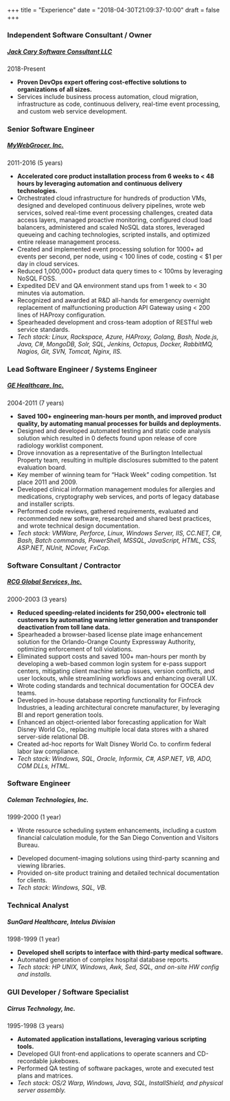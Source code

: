 +++
title = "Experience"
date = "2018-04-30T21:09:37-10:00"
draft = false
+++
### Independent Software Consultant / Owner
##### <a href="/" class="text-red">Jack Cary Software Consultant LLC</a>  
2018-Present

* **Proven DevOps expert offering cost-effective solutions to organizations of all sizes.**
* Services include business process automation, cloud migration, infrastructure as code, continuous delivery, real-time event processing, and custom web service development.

<p class="m-5"></p>

### Senior Software Engineer
##### <a href="https://mywebgrocer.com" class="text-red">MyWebGrocer, Inc.</a>  
2011-2016 (5 years)

* **Accelerated core product installation process from 6 weeks to < 48 hours by leveraging automation and continuous delivery technologies.**
* Orchestrated cloud infrastructure for hundreds of production VMs, designed and developed continuous delivery pipelines, wrote web services, solved real-time event processing challenges, created data access layers, managed proactive monitoring, configured cloud load balancers, administered and scaled NoSQL data stores, leveraged queueing and caching technologies, scripted installs, and optimized entire release management process.
* Created and implemented event processing solution for 1000+ ad events per second, per node, using < 100 lines of code, costing < $1 per day in cloud services.
* Reduced 1,000,000+ product data query times to < 100ms by leveraging NoSQL FOSS.
* Expedited DEV and QA environment stand ups from 1 week to < 30 minutes via automation.
* Recognized and awarded at R&D all-hands for emergency overnight replacement of malfunctioning production API Gateway using < 200 lines of HAProxy configuration.
* Spearheaded development and cross-team adoption of RESTful web service standards.
* _Tech stack: Linux, Rackspace, Azure, HAProxy, Golang, Bash, Node.js, Java, C#, MongoDB, Solr, SQL, Jenkins, Octopus, Docker, RabbitMQ, Nagios, Git, SVN, Tomcat, Nginx, IIS._

<p class="m-5"></p>

### Lead Software Engineer / Systems Engineer
##### <a href="http://gehealthcare.com/" class="text-red">GE Healthcare, Inc.</a>  
2004-2011 (7 years)

* **Saved 100+ engineering man-hours per month, and improved product quality, by automating manual processes for builds and deployments.**
* Designed and developed automated testing and static code analysis solution which resulted in 0 defects found upon release of core radiology worklist component.
* Drove innovation as a representative of the Burlington Intellectual Property team, resulting in multiple disclosures submitted to the patent evaluation board.
* Key member of winning team for “Hack Week” coding competition. 1st place 2011 and 2009.
* Developed clinical information management modules for allergies and medications, cryptography web services, and ports of legacy database and installer scripts.
* Performed code reviews, gathered requirements, evaluated and recommended new software, researched and shared best practices, and wrote technical design documentation.
* _Tech stack: VMWare, Perforce, Linux, Windows Server, IIS, CC.NET, C#, Bash, Batch commands, PowerShell, MSSQL, JavaScript, HTML, CSS, ASP.NET, NUnit, NCover, FxCop._

<p class="m-5"></p>

### Software Consultant / Contractor
##### <a href="https://rcgglobalservices.com" class="text-red">RCG Global Services, Inc.</a>  
2000-2003 (3 years)

* **Reduced speeding-related incidents for 250,000+ electronic toll customers by automating warning letter generation and transponder deactivation from toll lane data.**
* Spearheaded a browser-based license plate image enhancement solution for the Orlando-Orange County Expressway Authority, optimizing enforcement of toll violations.
* Eliminated support costs and saved 100+ man-hours per month by developing a web-based common login system for e-pass support centers, mitigating client machine setup issues, version conflicts, and user lockouts, while streamlining workflows and enhancing overall UX.
* Wrote coding standards and technical documentation for OOCEA dev teams.
* Developed in-house database reporting functionality for Finfrock Industries, a leading architectural concrete manufacturer, by leveraging BI and report generation tools.
* Enhanced an object-oriented labor forecasting application for Walt Disney World Co., replacing multiple local data stores with a shared server-side relational DB.
* Created ad-hoc reports for Walt Disney World Co. to confirm federal labor law compliance.
* _Tech stack: Windows, SQL, Oracle, Informix, C#, ASP.NET, VB, ADO, COM DLLs, HTML._

<p class="m-5"></p>

### Software Engineer
##### Coleman Technologies, Inc.  
1999-2000 (1 year)

* <p class="lead">Wrote resource scheduling system enhancements, including a custom financial calculation module, for the San Diego Convention and Visitors Bureau.</p>
* Developed document-imaging solutions using third-party scanning and viewing libraries.
* Provided on-site product training and detailed technical documentation for clients.
* _Tech stack: Windows, SQL, VB._

<p class="m-5"></p>

### Technical Analyst
##### SunGard Healthcare, Intelus Division  
1998-1999 (1 year)

* **Developed shell scripts to interface with third-party medical software.**
* Automated generation of complex hospital database reports.
* _Tech stack: HP UNIX, Windows, Awk, Sed, SQL, and on-site HW config and installs._

<p class="m-5"></p>

### GUI Developer / Software Specialist
##### Cirrus Technology, Inc.  
1995-1998 (3 years)

* **Automated application installations, leveraging various scripting tools.**
* Developed GUI front-end applications to operate scanners and CD-recordable jukeboxes.
* Performed QA testing of software packages, wrote and executed test plans and matrices.
* _Tech stack: OS/2 Warp, Windows, Java, SQL, InstallShield, and physical server assembly._

<p class="m-5"></p>
